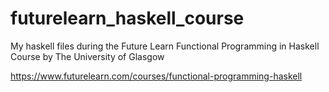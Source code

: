 # futurelearn_haskell_course

My haskell files during the 
Future Learn Functional Programming in Haskell Course 
by The University of Glasgow 

https://www.futurelearn.com/courses/functional-programming-haskell

